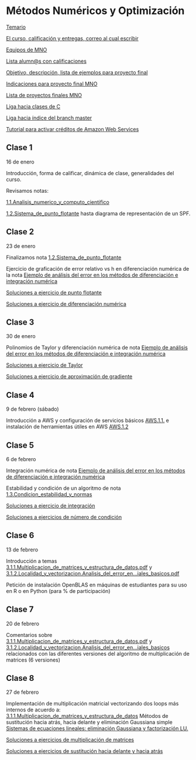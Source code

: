 # Métodos Numéricos y Optimización

[Temario](https://www.dropbox.com/s/krs3d8xec09dkqv/TEMARIO_MNO.pdf?dl=0)

[El curso, calificación y entregas, correo al cual escribir](https://www.dropbox.com/s/pgvmia2ltahlktf/Curso_MNO_2019.pdf?dl=0)

[Equipos de MNO](https://www.dropbox.com/s/cyjyv75ddylimjr/equipos_mno_2019.txt?dl=0)

[Lista alumn@s con calificaciones](https://www.dropbox.com/s/9t03f6drg23oru3/salon_pf_102.xlsx?dl=0)

[Objetivo, descripción, lista de ejemplos para proyecto final](proyecto_final)

[Indicaciones para proyecto final MNO](proyecto_final/indicaciones)

[Lista de proyectos finales MNO](proyecto_final/proyectos)

[Liga hacia clases de C](https://github.com/ITAM-DS/analisis-numerico-computo-cientifico/tree/master/C)

[Liga hacia índice del branch master](https://github.com/ITAM-DS/analisis-numerico-computo-cientifico/tree/master)

[Tutorial para activar créditos de Amazon Web Services](https://github.com/ITAM-DS/analisis-numerico-computo-cientifico/wiki/0.Activar-creditos-de-AWS)

## Clase 1

16 de enero

Introducción, forma de calificar, dinámica de clase, generalidades del curso.

Revisamos notas: 

[1.1.Analisis_numerico_y_computo_cientifico](https://www.dropbox.com/s/z5ifw3ti66gukdy/1.1.Analisis_numerico_y_computo_cientifico.pdf?dl=0)

[1.2.Sistema_de_punto_flotante](https://www.dropbox.com/s/9fsupm3bhwmv7cb/1.2.Sistema_de_punto_flotante.pdf?dl=0) hasta diagrama de representación de un SPF.

## Clase 2

23 de enero

Finalizamos nota 
[1.2.Sistema_de_punto_flotante](https://www.dropbox.com/s/9fsupm3bhwmv7cb/1.2.Sistema_de_punto_flotante.pdf?dl=0)

Ejercicio de graficación de error relativo vs h en diferenciación numérica de la nota [Ejemplo de análisis del error en los métodos de diferenciación e integración numérica](https://www.dropbox.com/s/jfrxanjls8kndjp/Diferenciacion_e_Integracion.pdf?dl=0)

[Soluciones a ejercicio de punto flotante](https://www.dropbox.com/sh/8uqplypfvbnvd7n/AAAwKmvbc-3xRChqQSVoF996a?dl=0)

[Soluciones a ejercicio de diferenciación numérica](https://www.dropbox.com/sh/epgwzj8knzrumj0/AABcMHRtyOmQ-ZzJ5SHirNm0a?dl=0)


## Clase 3

30 de enero

Polinomios de Taylor y diferenciación numérica de nota [Ejemplo de análisis del error en los métodos de diferenciación e integración numérica](https://www.dropbox.com/s/jfrxanjls8kndjp/Diferenciacion_e_Integracion.pdf?dl=0)

[Soluciones a ejercicio de Taylor](https://www.dropbox.com/sh/ztxfx01a32k7rp6/AAAfSTac48INFhhx6cW8UoNfa?dl=0)

[Soluciones a ejercicio de aproximación de gradiente](https://www.dropbox.com/sh/yub2s0ydmp3slsk/AAAkjVpX9UV_MThHEBrcAHF3a?dl=0)

## Clase 4

9 de febrero (sábado)

Introducción a AWS y configuración de servicios básicos [AWS.1.1.](https://github.com/ITAM-DS/analisis-numerico-computo-cientifico/wiki/1.1.Configuracion-de-servicios-basicos-para-uso-de-AWS) e instalación de herramientas útiles en AWS [AWS.1.2](https://github.com/ITAM-DS/analisis-numerico-computo-cientifico/wiki/1.2.Instalaci%C3%B3n-de-herramientas-%C3%BAtiles-en-AWS)

## Clase 5

6 de febrero

Integración numérica de nota [Ejemplo de análisis del error en los métodos de diferenciación e integración numérica](https://www.dropbox.com/s/jfrxanjls8kndjp/Diferenciacion_e_Integracion.pdf?dl=0)

Estabilidad y condición de un algoritmo de nota [1.3.Condicion_estabilidad_y_normas](https://www.dropbox.com/s/5bc6tn39o0qqg35/1.3.Condicion_estabilidad_y_normas.pdf?dl=0)

[Soluciones a ejercicio de integración](https://www.dropbox.com/sh/njscxvvwyce21dc/AADifFvr8hCDrTSFIaOECisea?dl=0)

[Soluciones a ejercicios de número de condición](https://www.dropbox.com/sh/bvnx08bj4sbvfct/AAAv65LiwXHIXJVNEl1TfRmpa?dl=0)

## Clase 6

13 de febrero

Introducción a temas [3.1.1.Multiplicacion_de_matrices_y_estructura_de_datos.pdf](https://www.dropbox.com/s/fyqwiqasqaa3wlt/3.1.1.Multiplicacion_de_matrices_y_estructura_de_datos.pdf?dl=0) y [3.1.2.Localidad_y_vectorizacion.Analisis_del_error_en…iales_basicos.pdf](https://www.dropbox.com/s/l4hq45rj860ql9f/3.1.2.Localidad_y_vectorizacion.Analisis_del_error_en_computos_matriciales_basicos.pdf?dl=0)

Petición de instalación OpenBLAS en máquinas de estudiantes para su uso en R o en Python (para % de participación)

## Clase 7

20 de febrero

Comentarios sobre [3.1.1.Multiplicacion_de_matrices_y_estructura_de_datos.pdf](https://www.dropbox.com/s/fyqwiqasqaa3wlt/3.1.1.Multiplicacion_de_matrices_y_estructura_de_datos.pdf?dl=0) y [3.1.2.Localidad_y_vectorizacion.Analisis_del_error_en…iales_basicos](https://www.dropbox.com/s/l4hq45rj860ql9f/3.1.2.Localidad_y_vectorizacion.Analisis_del_error_en_computos_matriciales_basicos.pdf?dl=0) relacionados con las diferentes versiones del algoritmo de multiplicación de matrices (6 versiones)


## Clase 8

27 de febrero

Implementación de multiplicación matricial vectorizando dos loops más internos de acuerdo a: [3.1.1.Multiplicacion_de_matrices_y_estructura_de_datos](https://www.dropbox.com/s/fyqwiqasqaa3wlt/3.1.1.Multiplicacion_de_matrices_y_estructura_de_datos.pdf?dl=0) 
Métodos de sustitución hacia atrás, hacia delante y eliminación Gaussiana simple [Sistemas de ecuaciones lineales: eliminación Gaussiana y factorización LU.](https://www.dropbox.com/s/jwu8lu4r14pb7ut/3.2.1.Sistemas_de_ecuaciones_lineales_eliminacion_Gaussiana_y_factorizacion_LU.pdf?dl=0)

[Soluciones a ejercicios de multiplicación de matrices](https://www.dropbox.com/sh/smfgpmp2q08k093/AACGyKkiEh5OeVzTfM0m66roa?dl=0)

[Soluciones a ejercicios de sustitución hacia delante y hacia atrás](https://www.dropbox.com/sh/zmv7e3mdmvnovbp/AAAbX1S0qIQyC422R2EtUmj9a?dl=0)
